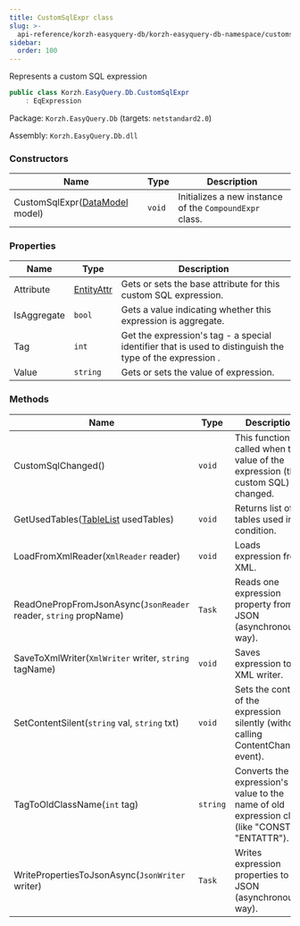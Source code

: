 ```yaml
---
title: CustomSqlExpr class
slug: >-
  api-reference/korzh-easyquery-db/korzh-easyquery-db-namespace/customsqlexpr-class
sidebar:
  order: 100
---
```


Represents a custom SQL expression
```csharp
public class Korzh.EasyQuery.Db.CustomSqlExpr
    : EqExpression

```
Package: `Korzh.EasyQuery.Db` (targets: `netstandard2.0`)

Assembly: `Korzh.EasyQuery.Db.dll`

### Constructors

| Name | Type | Description | 
| --- | --- | --- | 
| CustomSqlExpr([DataModel](///////////////easyquery/docs/api-reference/korzh-easyquery/korzh-easyquery-namespace/datamodel-class) model) | `void` | Initializes a new instance of the `CompoundExpr` class. | 


### Properties

| Name | Type | Description | 
| --- | --- | --- | 
| Attribute | [EntityAttr](///////////////easyquery/docs/api-reference/korzh-easyquery/korzh-easyquery-namespace/entityattr-class) | Gets or sets the base attribute for this custom SQL expression. | 
| IsAggregate | `bool` | Gets a value indicating whether this expression is aggregate. | 
| Tag | `int` | Get the expression's tag - a special identifier that is used to distinguish the type of the expression . | 
| Value | `string` | Gets or sets the value of expression. | 


### Methods

| Name | Type | Description | 
| --- | --- | --- | 
| CustomSqlChanged() | `void` | This function is called when the value of the expression (the custom SQL) is changed. | 
| GetUsedTables([TableList](///////////////easyquery/docs/api-reference/korzh-easyquery-db/korzh-easyquery-db-namespace/tablelist-class) usedTables) | `void` | Returns list of tables used in condition. | 
| LoadFromXmlReader(`XmlReader` reader) | `void` | Loads expression from XML. | 
| ReadOnePropFromJsonAsync(`JsonReader` reader, `string` propName) | `Task` | Reads one expression property from JSON (asynchronous way). | 
| SaveToXmlWriter(`XmlWriter` writer, `string` tagName) | `void` | Saves expression to XML writer. | 
| SetContentSilent(`string` val, `string` txt) | `void` | Sets the content of the expression silently (without calling ContentChanged event). | 
| TagToOldClassName(`int` tag) | `string` | Converts the expression's tag value to the name of old expression class (like "CONST" or "ENTATTR"). | 
| WritePropertiesToJsonAsync(`JsonWriter` writer) | `Task` | Writes expression properties to JSON (asynchronous way). |
